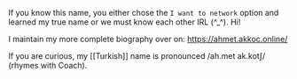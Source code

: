 If you know this name, you either chose the `I want to network` option and learned my true name or we must know each other IRL (^\_^). Hi!

I maintain my more complete biography over on:
https://ahmet.akkoc.online/


If you are curious, my [[Turkish]] name is pronounced /ah.met ak.kotʃ/ (rhymes with Coach).